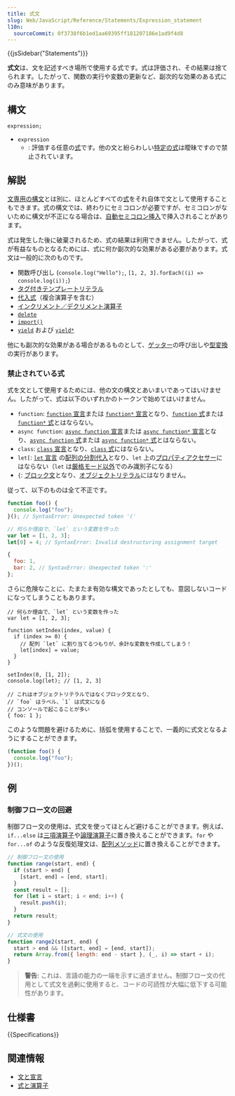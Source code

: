 ```yaml
---
title: 式文
slug: Web/JavaScript/Reference/Statements/Expression_statement
l10n:
  sourceCommit: 0f3738f6b1ed1aa69395ff181207186e1ad9f4d8
---
```


{{jsSidebar("Statements")}}

**式文**は、文を記述すべき場所で使用する式です。式は評価され、その結果は捨てられます。したがって、関数の実行や変数の更新など、副次的な効果のある式にのみ意味があります。

## 構文

```js-nolint
expression;
```

- `expression`
  - : 評価する任意の[式](/ja/docs/Web/JavaScript/Reference/Operators)です。他の文と紛らわしい[特定の式](#禁止されている式)は曖昧ですので禁止されています。

## 解説

[文専用の構文](/ja/docs/Web/JavaScript/Reference/Statements)とは別に、ほとんどすべての[式](/ja/docs/Web/JavaScript/Reference/Operators)をそれ自体で文として使用することもできます。式の構文では、終わりにセミコロンが必要ですが、セミコロンがないために構文が不正になる場合は、[自動セミコロン挿入](/ja/docs/Web/JavaScript/Reference/Lexical_grammar#自動セミコロン挿入)で挿入されることがあります。

式は発生した後に破棄されるため、式の結果は利用できません。したがって、式が有益なものとなるためには、式に何か副次的な効果がある必要があります。式文は一般的に次のものです。

- 関数呼び出し (`console.log("Hello");`, `[1, 2, 3].forEach((i) => console.log(i));`)
- [タグ付きテンプレートリテラル](/ja/docs/Web/JavaScript/Reference/Template_literals#tagged_templates)
- [代入式](/ja/docs/Web/JavaScript/Reference/Operators#代入演算子)（複合演算子を含む）
- [インクリメント／デクリメント演算子](/ja/docs/Web/JavaScript/Reference/Operators#インクリメントとデクリメント)
- [`delete`](/ja/docs/Web/JavaScript/Reference/Operators/delete)
- [`import()`](/ja/docs/Web/JavaScript/Reference/Operators/import)
- [`yield`](/ja/docs/Web/JavaScript/Reference/Operators/yield) および [`yield*`](/ja/docs/Web/JavaScript/Reference/Operators/yield*)

他にも副次的な効果がある場合があるものとして、[ゲッター](/ja/docs/Web/JavaScript/Reference/Functions/get)の呼び出しや[型変換](/ja/docs/Web/JavaScript/Data_structures#型変換)の実行があります。

### 禁止されている式

式を文として使用するためには、他の文の構文とあいまいであってはいけません。したがって、式は以下のいずれかのトークンで始めてはいけません。

- `function`: [`function` 宣言](/ja/docs/Web/JavaScript/Reference/Statements/function)または [`function*` 宣言](/ja/docs/Web/JavaScript/Reference/Statements/function*)となり、[`function` 式](/ja/docs/Web/JavaScript/Reference/Operators/function)または [`function*` 式](/ja/docs/Web/JavaScript/Reference/Operators/function*)とはならない。
- `async function`: [`async function` 宣言](/ja/docs/Web/JavaScript/Reference/Statements/async_function)または [`async function*` 宣言](/ja/docs/Web/JavaScript/Reference/Statements/async_function*)となり、[`async function` 式](/ja/docs/Web/JavaScript/Reference/Operators/async_function)または [`async function*` 式](/ja/docs/Web/JavaScript/Reference/Operators/async_function*)とはならない。
- `class`: [`class` 宣言](/ja/docs/Web/JavaScript/Reference/Statements/class)となり、[`class` 式](/ja/docs/Web/JavaScript/Reference/Operators/class)にはならない。
- `let[`: [`let` 宣言](/ja/docs/Web/JavaScript/Reference/Statements/let) の[配列の分割代入](/ja/docs/Web/JavaScript/Reference/Operators/Destructuring_assignment)となり、`let` 上の[プロパティアクセサー](/ja/docs/Web/JavaScript/Reference/Operators/Property_accessors)にはならない（`let` は[厳格モード以外](/ja/docs/Web/JavaScript/Reference/Strict_mode#extra_reserved_words)でのみ識別子になる）
- `{`: [ブロック文](/ja/docs/Web/JavaScript/Reference/Statements/block)となり、[オブジェクトリテラル](/ja/docs/Web/JavaScript/Reference/Operators/Object_initializer)にはなりません。

従って、以下のものは全て不正です。

```js example-bad
function foo() {
  console.log("foo");
}(); // SyntaxError: Unexpected token '('

// 何らか理由で、`let` という変数を作った
var let = [1, 2, 3];
let[0] = 4; // SyntaxError: Invalid destructuring assignment target

{
  foo: 1,
  bar: 2, // SyntaxError: Unexpected token ':'
};
```

さらに危険なことに、たまたま有効な構文であったとしても、意図しないコードになってしまうこともあります。

```js-nolint example-bad
// 何らか理由で、`let` という変数を作った
var let = [1, 2, 3];

function setIndex(index, value) {
  if (index >= 0) {
    // 配列 `let` に割り当てるつもりが、余計な変数を作成してしまう！
    let[index] = value;
  }
}

setIndex(0, [1, 2]);
console.log(let); // [1, 2, 3]

// これはオブジェクトリテラルではなくブロック文となり、
// `foo` はラベル、`1` は式文になる
// コンソールで起こることが多い
{ foo: 1 };
```

このような問題を避けるために、括弧を使用することで、一義的に式文となるようにすることができます。

```js example-good
(function foo() {
  console.log("foo");
})();
```

## 例

### 制御フロー文の回避

制御フロー文の使用は、式文を使ってほとんど避けることができます。例えば、`if...else` は[三項演算子](/ja/docs/Web/JavaScript/Reference/Operators/Conditional_operator)や[論理演算子](/ja/docs/Web/JavaScript/Reference/Operators#バイナリー論理演算子)に置き換えることができます。`for` や `for...of` のような反復処理文は、[配列メソッド](/ja/docs/Web/JavaScript/Reference/Global_Objects/Array#インスタンスメソッド)に置き換えることができます。

```js
// 制御フロー文の使用
function range(start, end) {
  if (start > end) {
    [start, end] = [end, start];
  }
  const result = [];
  for (let i = start; i < end; i++) {
    result.push(i);
  }
  return result;
}

// 式文の使用
function range2(start, end) {
  start > end && ([start, end] = [end, start]);
  return Array.from({ length: end - start }, (_, i) => start + i);
}
```

> **警告:** これは、言語の能力の一端を示すに過ぎません。制御フロー文の代用として式文を過剰に使用すると、コードの可読性が大幅に低下する可能性があります。

## 仕様書

{{Specifications}}

## 関連情報

- [文と宣言](/ja/docs/Web/JavaScript/Reference/Statements)
- [式と演算子](/ja/docs/Web/JavaScript/Reference/Operators)
